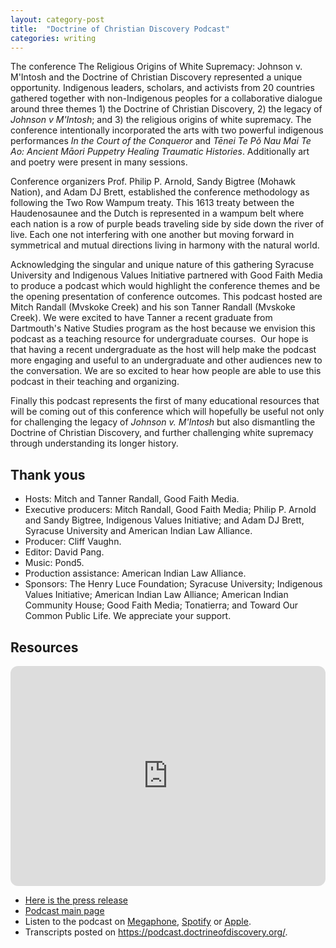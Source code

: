 ```yaml
---
layout: category-post
title:  "Doctrine of Christian Discovery Podcast"
categories: writing
---
```

The conference The Religious Origins of White Supremacy: Johnson v. M'Intosh and the Doctrine of Christian Discovery represented a unique opportunity. Indigenous leaders, scholars, and activists from 20 countries gathered together with non-Indigenous peoples for a collaborative dialogue around three themes 1) the Doctrine of Christian Discovery, 2) the legacy of *Johnson v M'Intosh*; and 3) the religious origins of white supremacy. The conference intentionally incorporated the arts with two powerful indigenous performances *In the Court of the Conqueror* and *Tēnei Te Põ Nau Mai Te Ao: Ancient Māori Puppetry Healing Traumatic Histories*. Additionally art and poetry were present in many sessions. 

Conference organizers Prof. Philip P. Arnold, Sandy Bigtree (Mohawk Nation), and Adam DJ Brett, established the conference methodology as following the Two Row Wampum treaty. This 1613 treaty between the Haudenosaunee and the Dutch is represented in a wampum belt where each nation is a row of purple beads traveling side by side down the river of live. Each one not interfering with one another but moving forward in symmetrical and mutual directions living in harmony with the natural world. 

Acknowledging the singular and unique nature of this gathering Syracuse University and Indigenous Values Initiative partnered with Good Faith Media to produce a podcast which would highlight the conference themes and be the opening presentation of conference outcomes. This podcast hosted are Mitch Randall (Mvskoke Creek) and his son Tanner Randall (Mvskoke Creek). We were excited to have Tanner a recent graduate from Dartmouth's Native Studies program as the host because we envision this podcast as a teaching resource for undergraduate courses.  Our hope is that having a recent undergraduate as the host will help make the podcast more engaging and useful to an undergraduate and other audiences new to the conversation. We are so excited to hear how people are able to use this podcast in their teaching and organizing.

Finally this podcast represents the first of many educational resources that will be coming out of this conference which will hopefully be useful not only for challenging the legacy of *Johnson v. M'Intosh* but also dismantling the Doctrine of Christian Discovery, and further challenging white supremacy through understanding its longer history.

## Thank yous
- Hosts: Mitch and Tanner Randall, Good Faith Media.
- Executive producers: Mitch Randall, Good Faith Media; Philip P. Arnold and Sandy Bigtree, Indigenous Values Initiative; and Adam DJ Brett, Syracuse University and American Indian Law Alliance.
- Producer: Cliff Vaughn.
- Editor: David Pang.
- Music: Pond5.
- Production assistance: American Indian Law Alliance.
- Sponsors: The Henry Luce Foundation; Syracuse
University; Indigenous Values Initiative; American Indian Law Alliance; American Indian Community House; Good Faith Media; Tonatierra; and
Toward Our Common Public Life. We appreciate your support.

## Resources

<iframe style="border-radius:12px" src="https://open.spotify.com/embed/show/4VnMhbq2UJbu3fdehsQ66I?utm_source=generator" width="100%" height="352" frameBorder="0" allowfullscreen="" allow="autoplay; clipboard-write; encrypted-media; fullscreen; picture-in-picture" loading="lazy"></iframe>

-   [Here is the press release](https://goodfaithmedia.org/new-good-faith-media-podcast-highlights-doctrine-of-christian-discovery/)
-   [Podcast main page](https://goodfaithmedia.org/doctrine-of-christian-discovery/)
-   Listen to the podcast on [Megaphone](https://goodfaithmedia.org/doctrine-of-christian-discovery/), [Spotify](https://open.spotify.com/show/4VnMhbq2UJbu3fdehsQ66I) or [Apple](https://podcasts.apple.com/us/podcast/doctrine-of-christian-discovery/id1729219360). 
-   Transcripts posted on <https://podcast.doctrineofdiscovery.org/>.